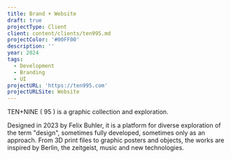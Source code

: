```yaml
---
title: Brand + Website
draft: true
projectType: Client
client: content/clients/ten995.md
projectColor: '#00FF00'
description: ''
year: 2024
tags:
  - Development
  - Branding
  - UI
projectURL: 'https://ten995.com'
projectURLSite: Website
---
```


TEN+NINE ( 95 ) is a graphic collection and exploration.

Designed in 2023 by Felix Buhler, it is a platform for diverse exploration of the term "design", sometimes fully developed, sometimes only as an approach. From 3D print files to graphic posters and objects, the works are inspired by Berlin, the zeitgeist, music and new technologies.
